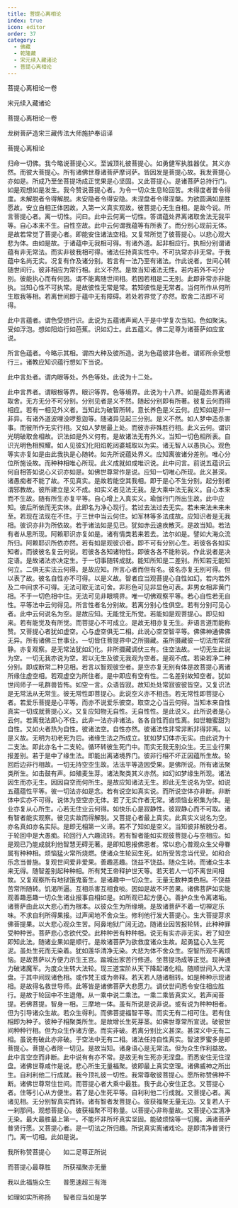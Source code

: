 ```yaml
---
title: 菩提心离相论
index: true
icon: editor
order: 37
category:
  - 佛藏
  - 乾隆藏
  - 宋元续入藏诸论
  - 菩提心离相论
---
```


菩提心离相论一卷  

宋元续入藏诸论  

菩提心离相论一卷  

龙树菩萨造宋三藏传法大师施护奉诏译  

菩提心离相论  

归命一切佛。我今略说菩提心义。至诚顶礼彼菩提心。如勇健军执胜器仗。其义亦然。而彼大菩提心。所有诸佛世尊诸菩萨摩诃萨。皆因发是菩提心故。我发菩提心亦如是。所成乃至坐菩提场成正觉果是心坚固。又此菩提心。是诸菩萨总持行门。如是观想如是发生。我今赞说菩提心者。为令一切众生息轮回苦。未得度者普令得度。未解脱者令得解脱。未安隐者令得安隐。未涅盘者令得涅槃。为欲圆满如是胜愿故。安立自相正体因故。入第一义真实观故。彼菩提心无生自相。是故今说。所言菩提心者。离一切性。问曰。此中云何离一切性。答谓蕴处界离诸取舍法无我平等。自心本来不生。自性空故。此中云何谓我蕴等有所表了。而分别心现前无体。是故若常觉了菩提心者。即能安住诸法空相。又复常所觉了彼菩提心。以悲心观大悲为体。由如是故。于诸蕴中无我相可得。有诸外道。起非相应行。执相分别谓诸蕴有非无常法。而实非彼我相可得。诸法任持真实性中。不可执常亦非无常。于我蕴中名尚无实。况复有作及诸分别。若言有一法乃至有诸法。作此说者。世间心转随世间行。彼非相应为常行相。此义不然。是故当知诸法无性。若内若外不可分别。彼能执心而有何因。谓不能离随世间相。若因若相是二无别。此即非常亦非能执。当知心性不可执常。是故彼性无常是常。若知彼性是无常者。当何所作从何所生取我等相。若离世间即于蕴中无有障碍。若处若界觉了亦然。取舍二法即不可得。  

此中言蕴者。谓色受想行识。此说为五蕴诸声闻人于是中学复次当知。色如聚沫。受如浮泡。想如阳焰行如芭蕉。识如幻士。此五蕴义。佛二足尊为诸菩萨如应宣说。  

所言色蕴者。今略示其相。谓四大种及彼所造。说为色蕴彼非色者。谓即所余受想行三。诸教应知识蕴行想如下当说。  

此中言处者。谓内眼等处。外色等处。此说为十二处。  

此中言界者。谓眼根等界。眼识等界。色等境界。此说为十八界。如是蕴处界离诸取舍。无方无分不可分别。分别见者是义不然。随起分别即有所著。彼复云何而得相应。若有一相见外义者。当知此为破智所转。意长养色是义云何。应知如是非一非异。有诸外道波哩没啰惹迦等。随诸异见起三分别。是义不然。如人梦中造杀害事。而彼所作无实行相。又如人梦居最上处。而彼亦非殊胜行相。此义云何。谓识光明破取舍相故。识法如是外义何有。是故诸法无有外义。当知一切色相所表。自识光明色相照耀。如人见彼幻化阳焰乾闼婆城取以为实。诸无智人以愚执心。观色等实亦复如是由此我执是心随转。如先所说蕴处界义。应知离彼诸分差别。唯心分位所施设故。而种种相唯心所现。此义成就如成唯识说。此中问言。前说五蕴识云何自相答如说心义识亦如是。如佛世尊常作是说。应知一切唯心所现。此义甚深。诸愚痴者不能了故。不见真实。是故若能空其我相。即于是心不生分别。起分别者谓邪教故。彼所建立是义不成。如实义者见法无我。是大乘中法无我义。自心本来而不生故。随有所生亦复平等。自心增上入真实义。瑜伽行门所出生故。此中应知。彼后所依而无实体。此即名为净心现行。若过去法过去无实。若未来法未来未至。若现在法现在不住。于三世中当云何住。如军林等多法成故。应知识者是无我相。彼识亦非为所依故。若于诸法如是见已。犹如赤云速疾散灭。是故当知。若法有者从思所现。阿赖耶识亦复如是。诸有情类若来若去。法尔如是。譬如大海众流所归。阿赖耶识所依亦然。若有如是观彼识者。即不可有分别心生。若彼各各如实知者。而彼彼名复云何说。若彼各各知诸物性。即彼各各不能称说。作此说者是决定语。是故诸法亦决定生。于一切事随转成就。能知所知是二差别。所知若无能知何立。二俱无实法云何得。是故应知。所言心者而但有名。彼名亦复无别可得。但以表了故。彼名自性亦不可得。以是义故。智者应当观菩提心自性如幻。若内若外及二中间求不可得。无法可取无法可舍。非形色可见非显色可表。非男女相非黄门相。不于一切色相中住。无法可见非眼境界。唯一切佛观察平等。若心自性若无自性。平等法中云何得见。所言性者名分别故。若离分别心性俱空。若有分别可见心者。此中云何说名为空。是故应知。无能觉无所觉。若能如是观菩提心。即见如来。若有能觉及有所觉。而菩提心不可成立。是故无相亦复无生。非语言道而能称赞。又菩提心者犹如虚空。心与虚空俱无二相。此说心空空智平等。佛佛神通佛佛无异。所有诸佛三世事业。一切皆住菩提界中之所摄藏。虽所摄藏彼一切法而常寂静。亦复观察。是无常法犹如幻化。非所摄藏调伏三有。住空法故。一切无生此说为空。一切无我亦说为空。若以无生及彼无我观为空者。是观不成。若染若净二种分别。即成断常二种见相。若言以智观彼空者。是空亦复无别有体是故菩提心离诸所缘住虚空相。若观虚空为所住者。是中即应有空有性。二名差别故知空者。犹如世间师子一吼群兽皆怖。如空一言。众语皆寂。故知处处常寂彼彼皆空。又复识法是无常法从无常生。彼无常性即菩提心。此说空义亦不相违。若无常性即菩提心者。若爱乐菩提是心平等。而亦不说爱乐彼空。取空之心当云何得。当知本来自性真实一切成就菩提心义。又复应知物无自性。无自性性。是此说义。此所说者是心云何。若离我法即心不住。此非一法亦非诸法。各各自性而自性离。如世糖蜜甜为自性。又如火者热为自性。彼诸法空。自性亦然。彼诸法性非常非断非得非离。以是义故。无明为初老死为后。诸缘生法之所成立。犹如梦幻体亦无实。由此说为十二支法。即此亦名十二支轮。循环转彼生死门中。而实无我无别众生。无三业行果报差别。若于是中了缘生法。即能出离诸境界门。彼非行相不坏正因蕴所生故。轮回后边非行相故。一切无持空空生故。法法平等造因受果。是佛所说。所有诸法聚类所生。如击鼓有声。如殖麦生芽。诸法聚类其义亦然。如幻如梦缘生所现。诸法因生而亦无生。因因自空而何所生。是故应知诸法无生。即此无生说名为空。如说五蕴蕴性平等。彼一切法亦如是念。若有说空如真实说。而所说空体亦非断。非断体中实亦不可得。说体为空空亦无体。若了无实作者无常。诸烦恼业积集为体。是业亦复从心所生。心若无住业云何得。如快乐心是寂静性。彼寂静心而不可取。诸有智者能实观察。彼见实故而得解脱。又菩提心者最上真实。此真实义说名为空。亦名真如亦名实际。是即无相第一义谛。若不了知如是空义。当知彼非解脱分者。于轮回中是大愚痴。轮回行人六趣流转。若有智者能如实观彼菩提心与空相应。如是观已乃能成就利他智慧无碍无著。是即知恩报佛恩者。常以悲心普观众生父母眷属有种种相。烦恼猛火常所烧燃。使诸众生轮回生死。如所受苦念当代受。如和合乐念当普施。复观世间爱非爱果。善趣恶趣。饶益不饶益。随众生转。而诸众生本来无得。随智差别起种种相。所有梵王帝释护世天等。若天若人一切不离世间相故。又复观察所有地狱饿鬼畜生。是诸趣中一切众生。无量无数种类色相。不饶益苦常所随转。饥渴所逼。互相杀害互相食啖。因如是故不坏苦果。诸佛菩萨如实能观善趣恶趣一切众生诸业报事自相如是。如所观已起方便心。善护众生令离诸垢。诸菩萨由此以大悲心而为根本。以彼众生为所缘境。是故诸菩萨不着一切禅定乐味。不求自利所得果报。过声闻地不舍众生。修利他行发大菩提心。生大菩提芽求佛菩提果。以大悲心观众生苦。阿鼻地狱广阔无边。随诸业因苦报轮转。此种种罪受种种苦。菩萨悲心念欲代受。此种种苦有种种相。说无有实亦非无实。若了知空即知此法。随诸业果如是顺行。是故诸菩萨为欲救度诸众生故。起勇猛心入生死泥。虽处生死而无染着。犹如莲华清净无染。大悲为体不舍众生。空智所观不离烦恼。是故菩萨以方便力示生王宫。踰城出家苦行修道。坐菩提场成等正觉。现神通力破诸魔军。为度众生转大法轮。现三道宝阶从天下降起诸化相。随顺世间入大涅盘。于其中间现诸色相。或作梵王或为帝释。若天若人随诸相转。如是种种示现诸相。是故得名救世导师。此等皆是诸佛菩萨大悲愿力。调伏世间悉令安住相应胜行。是故于轮回中不生退倦。从一乘中说二乘法。一乘二乘皆真实义。若声闻菩提。若佛菩提。智身一相。三摩地一体。虽有所说是说非说。或有说为种种相者。但为引导诸众生故。若众生得利。而佛菩提福智平等。而实无有二相可住。若有住相即为种子。彼种子相聚类所生。是故增长生死芽茎。如佛世尊常所宣说。破彼世间种种行相。但为众生作诸方便。而实非破。若离分别比义甚深。甚深义中无有二相。虽说有破此亦非破。于空法中无有二相。诸法任持自性真实。智波罗蜜多是即菩提心。菩提心者除一切见。是故当知。诸身语心是无常法。但为众生作利益故。此中言空空而非断。此中说有有亦不常。是故无有生死亦无涅盘。而悉安住无住涅盘。诸佛世尊咸作是说。悲心所生无量福聚。彼即最上真实空理。诸佛威神之所出生。自利利他二行成就。我今顶礼彼一切性。我常尊敬彼菩提心。愿所称赞佛种不断。诸佛世尊常住世间。而菩提心者大乘中最胜。我于此心安住正念。又菩提心者。住等引心从方便生。若了是心生死平等。自利利他二行成就。又菩提心者。离诸见相。无分别智真实而转。诸有智者发菩提心。彼获福聚无量无边。又复若人于一刹那间。观想菩提心。彼获福聚不可称量。以菩提心非称量故。又菩提心宝清净无染。最大最胜最上第一。不能坏非所坏真实坚固。能破烦恼等一切魔。满诸菩萨普贤行愿。又菩提心者。是一切法之所归趣。所说真实离诸戏论。是即清净普贤行门。离一切相。此如是说。  

我所称赞菩提心　　如二足尊正所说  

而菩提心最尊胜　　所获福聚亦无量  

我以此福施众生　　普愿速超三有海  

如理如实所称扬　　智者应当如是学  
